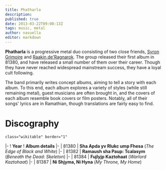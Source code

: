 ```yaml
---
title: Phatharla
description:
published: true
date: 2013-03-22T09:00:13Z
tags: music, metal
author: nasuella
editor: markdown
---
```


**Phatharla** is a progressive metal duo consisting of two close friends, [Syron Grimoire](/pop-culture-figures/syron_grimoire "wikilink") and [Raakin de'Ragnarok](/pop-culture-figures/raakin_de'ragnarok "wikilink"). The group released their first album in 81380, and have released a small number of them over their career. Though they have never reached widespread mainstream success, they have a loyal cult following.

The band primarily writes concept albums, aiming to tell a story with each album. To this end, each album explores a variety of styles (while still remaining metal), guest musicians are often brought in, and the covers of each album resemble book covers or film posters. Notably, all of their songs' lyrics are in Ramathian, though translations are fairly easy to find.

Discography
===========

`class="wikitable" border="1"`

|- ! **Year** ! **Album details** |- | 81380 | **Sha Apda yv Rlukc ump Fhesa** (*The Edge of Black and White*) |- | 81382 | **Ramaush sha Paup: Tcalasym** (*Beneath the Dead: Skeleton*) |- | 81384 | **Fujlyjp Kaztohaat** (*Warlord Kaztohaat*) |- | 81387 | **Ni Shjyma, Ni Hyna** (*My Throne, My Home*)